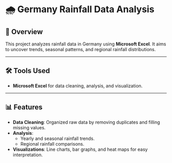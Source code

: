 # 🌧️ Germany Rainfall Data Analysis

## 📄 Overview
This project analyzes rainfall data in Germany using **Microsoft Excel**. It aims to uncover trends, seasonal patterns, and regional rainfall distributions.

---

## 🛠️ Tools Used
- **Microsoft Excel** for data cleaning, analysis, and visualization.

---

## 📊 Features
- **Data Cleaning**: Organized raw data by removing duplicates and filling missing values.
- **Analysis**:
  - Yearly and seasonal rainfall trends.
  - Regional rainfall comparisons.
- **Visualizations**: Line charts, bar graphs, and heat maps for easy interpretation.
